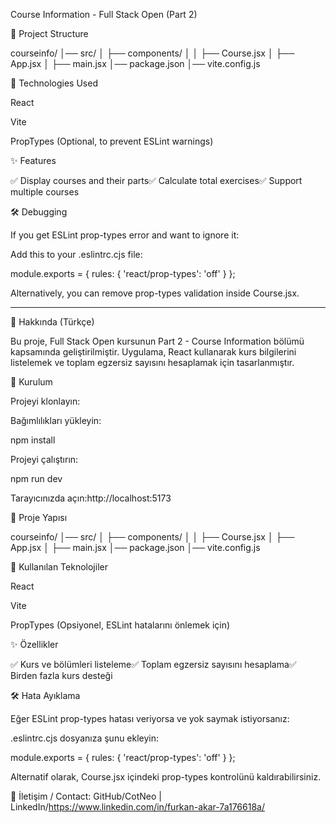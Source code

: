 Course Information - Full Stack Open (Part 2)

📂 Project Structure

  
courseinfo/
│── src/
│   ├── components/
│   │   ├── Course.jsx
│   ├── App.jsx
│   ├── main.jsx
│── package.json
│── vite.config.js


🔧 Technologies Used

React

Vite

PropTypes (Optional, to prevent ESLint warnings)

✨ Features

✅ Display courses and their parts✅ Calculate total exercises✅ Support multiple courses

🛠 Debugging

If you get ESLint prop-types error and want to ignore it:

Add this to your .eslintrc.cjs file:

module.exports = {
  rules: {
    'react/prop-types': 'off'
  }
};

Alternatively, you can remove prop-types validation inside Course.jsx.

-----------------------------------------------------------------------

📌 Hakkında (Türkçe)

Bu proje, Full Stack Open kursunun Part 2 - Course Information bölümü kapsamında geliştirilmiştir. Uygulama, React kullanarak kurs bilgilerini listelemek ve toplam egzersiz sayısını hesaplamak için tasarlanmıştır.

🚀 Kurulum

Projeyi klonlayın:

Bağımlılıkları yükleyin:

npm install

Projeyi çalıştırın:

npm run dev

Tarayıcınızda açın:http://localhost:5173

📂 Proje Yapısı

courseinfo/
│── src/
│   ├── components/
│   │   ├── Course.jsx
│   ├── App.jsx
│   ├── main.jsx
│── package.json
│── vite.config.js


🔧 Kullanılan Teknolojiler

React

Vite

PropTypes (Opsiyonel, ESLint hatalarını önlemek için)

✨ Özellikler

✅ Kurs ve bölümleri listeleme✅ Toplam egzersiz sayısını hesaplama✅ Birden fazla kurs desteği

🛠 Hata Ayıklama

Eğer ESLint prop-types hatası veriyorsa ve yok saymak istiyorsanız:

.eslintrc.cjs dosyanıza şunu ekleyin:

module.exports = {
  rules: {
    'react/prop-types': 'off'
  }
};

Alternatif olarak, Course.jsx içindeki prop-types kontrolünü kaldırabilirsiniz.



📝 İletişim / Contact: GitHub/CotNeo | 
LinkedIn/https://www.linkedin.com/in/furkan-akar-7a176618a/ 
